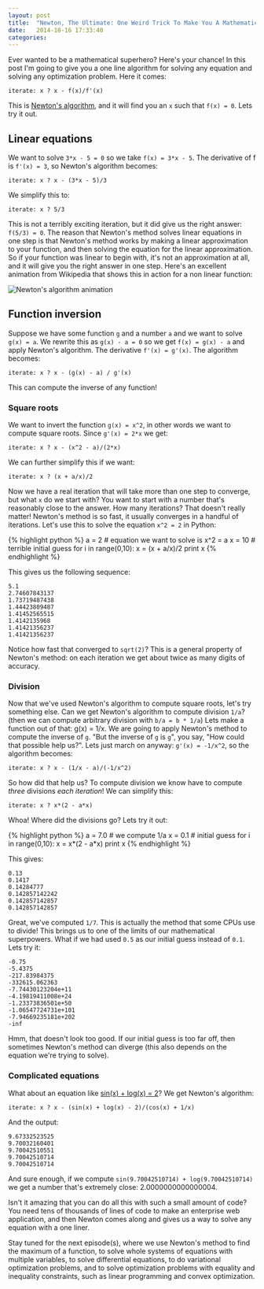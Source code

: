 ```yaml
---
layout: post
title:  "Newton, The Ultimate: One Weird Trick To Make You A Mathematical Superhero, part 1"
date:   2014-10-16 17:33:40
categories: 
---
```


Ever wanted to be a mathematical superhero? Here's your chance! In this post I'm going to give you a one line algorithm for solving any equation and solving any optimization problem. Here it comes:

    iterate: x ? x - f(x)/f'(x)
    
This is [Newton's algorithm](http://en.wikipedia.org/wiki/Newton's_method), and it will find you an `x` such that `f(x) = 0`. Lets try it out.

## Linear equations ##

We want to solve `3*x - 5 = 0` so we take `f(x) = 3*x - 5`. The derivative of f is `f'(x) = 3`, so Newton's algorithm becomes:

    iterate: x ? x - (3*x - 5)/3
    
We simplify this to:
    
    iterate: x ? 5/3
    
This is not a terribly exciting iteration, but it did give us the right answer: `f(5/3) = 0`. The reason that Newton's method solves linear equations in one step is that Newton's method works by making a linear approximation to your function, and then solving the equation for the linear approximation. So if your function was linear to begin with, it's not an approximation at all, and it will give you the right answer in one step. Here's an excellent animation from Wikipedia that shows this in action for a non linear function:

![Newton's algorithm animation](http://upload.wikimedia.org/wikipedia/commons/thumb/e/e0/NewtonIteration_Ani.gif/300px-NewtonIteration_Ani.gif)

## Function inversion ##

Suppose we have some function `g` and a number `a` and we want to solve `g(x) = a`. We rewrite this as `g(x) - a = 0` so we get `f(x) = g(x) - a` and apply Newton's algorithm. The derivative `f'(x) = g'(x)`. The algorithm becomes:

    iterate: x ? x - (g(x) - a) / g'(x)
    
This can compute the inverse of any function!

### Square roots ###

We want to invert the function `g(x) = x^2`, in other words we want to compute square roots. Since `g'(x) = 2*x` we get:

    iterate: x ? x - (x^2 - a)/(2*x)
    
We can further simplify this if we want:

    iterate: x ? (x + a/x)/2
    
Now we have a real iteration that will take more than one step to converge, but what `x` do we start with? You want to start with a number that's reasonably close to the answer. How many iterations? That doesn't really matter! Newton's method is so fast, it usually converges in a handful of iterations. Let's use this to solve the equation `x^2 = 2` in Python:

{% highlight python %}
a = 2     # equation we want to solve is x^2 = a
x = 10    # terrible initial guess
for i in range(0,10):
   x = (x + a/x)/2
   print x
{% endhighlight %}

This gives us the following sequence:

    5.1
    2.74607843137
    1.73719487438
    1.44423809487
    1.41452565515
    1.4142135968
    1.41421356237
    1.41421356237
    
Notice how fast that converged to `sqrt(2)`? This is a general property of Newton's method: on each iteration we get about twice as many digits of accuracy.

### Division ###

Now that we've used Newton's algorithm to compute square roots, let's try something else. Can we get Newton's algorithm to compute division `1/a`? (then we can compute arbitrary division with `b/a = b * 1/a`) Lets make a function out of that: g(x) = 1/x. We are going to apply Newton's method to compute the inverse of `g`. "But the inverse of `g` is `g`", you say, "How could that possible help us?". Lets just march on anyway: `g'(x) = -1/x^2`, so the algorithm becomes:

    iterate: x ? x - (1/x - a)/(-1/x^2)
    
So how did that help us? To compute division we know have to compute *three* divisions *each iteration*! We can simplify this:

    iterate: x ? x*(2 - a*x)
    
Whoa! Where did the divisions go? Lets try it out:

{% highlight python %}
a = 7.0     # we compute 1/a
x = 0.1     # initial guess
for i in range(0,10):
    x = x*(2 - a*x)
    print x
{% endhighlight %}

This gives:

    0.13
    0.1417
    0.14284777
    0.142857142242
    0.142857142857
    0.142857142857

Great, we've computed `1/7`. This is actually the method that some CPUs use to divide! This brings us to one of the limits of our mathematical superpowers. What if we had used `0.5` as our initial guess instead of `0.1`. Lets try it:

    -0.75
    -5.4375
    -217.83984375
    -332615.062363
    -7.74430123204e+11
    -4.19819411008e+24
    -1.23373836501e+50
    -1.06547724731e+101
    -7.94669235181e+202
    -inf
    
Hmm, that doesn't look too good. If our initial guess is too far off, then sometimes Newton's method can diverge (this also depends on the equation we're trying to solve).

### Complicated equations ###

What about an equation like [sin(x) + log(x) = 2](http://www.wolframalpha.com/input/?i=sin%28x%29+%2B+log%28x%29+)? We get Newton's algorithm:

    iterate: x ? x - (sin(x) + log(x) - 2)/(cos(x) + 1/x)
    
And the output:

    9.67332523525
    9.70032160401
    9.70042510551
    9.70042510714
    9.70042510714
    
And sure enough, if we compute `sin(9.70042510714) + log(9.70042510714)` we get a number that's extremely close: 2.0000000000000004.

Isn't it amazing that you can do all this with such a small amount of code? You need tens of thousands of lines of code to make an enterprise web application, and then Newton comes along and gives us a way to solve any equation with a one liner.

Stay tuned for the next episode(s), where we use Newton's method to find the maximum of a function, to solve whole systems of equations with multiple variables, to solve differential equations, to do variational optimization problems, and to solve optimization problems with equality and inequality constraints, such as linear programming and convex optimization.